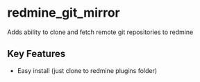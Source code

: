 redmine_git_mirror
==================

Adds ability to clone and fetch remote git repositories to redmine

## Key Features
* Easy install (just clone to redmine plugins folder)

